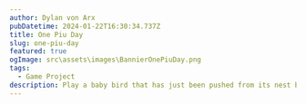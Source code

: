 ```yaml
---
author: Dylan von Arx
pubDatetime: 2024-01-22T16:30:34.737Z
title: One Piu Day
slug: one-piu-day
featured: true
ogImage: src\assets\images\BannierOnePiuDay.png
tags:
  - Game Project
description: Play a baby bird that has just been pushed from its nest by its brothers and sisters. Your goal is to go up the tree to regain your nest, and defeat your siblings.
---
```

